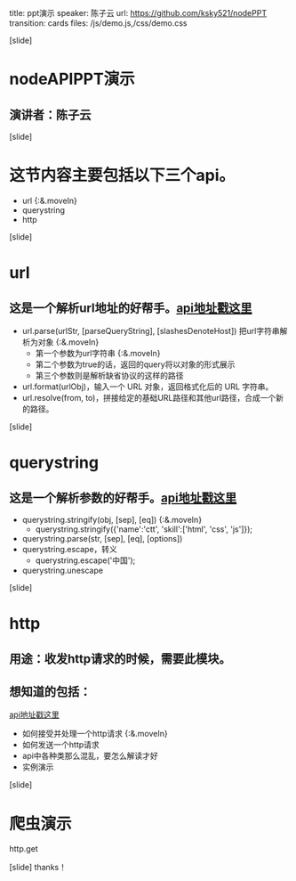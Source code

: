 title: ppt演示
speaker: 陈子云
url: https://github.com/ksky521/nodePPT
transition: cards
files: /js/demo.js,/css/demo.css

[slide]

# nodeAPIPPT演示  
## 演讲者：陈子云

[slide]
# 这节内容主要包括以下三个api。
* url {:&.moveIn}
* querystring
* http

[slide]
# url
## 这是一个解析url地址的好帮手。[api地址戳这里](http://nodeapi.ucdok.com/#/api/url.html)
* url.parse(urlStr, [parseQueryString], [slashesDenoteHost]) 把url字符串解析为对象 {:&.moveIn}
	* 第一个参数为url字符串 {:&.moveIn}
	* 第二个参数为true的话，返回的query将以对象的形式展示
	* 第三个参数则是解析缺省协议的这样的路径
* url.format(urlObj)，输入一个 URL 对象，返回格式化后的 URL 字符串。
* url.resolve(from, to)，拼接给定的基础URL路径和其他url路径，合成一个新的路径。

[slide]
# querystring
## 这是一个解析参数的好帮手。[api地址戳这里](http://nodeapi.ucdok.com/#/api/url.html)
* querystring.stringify(obj, [sep], [eq]) {:&.moveIn}
	* querystring.stringify({'name':'ctt', 'skill':['html', 'css', 'js']});
* querystring.parse(str, [sep], [eq], [options])
* querystring.escape，转义
	* querystring.escape('中国');
* querystring.unescape

[slide]
# http
## 用途：收发http请求的时候，需要此模块。
## 想知道的包括：
[api地址戳这里](http://nodeapi.ucdok.com/#/api/http.html)

* 如何接受并处理一个http请求 {:&.moveIn}
* 如何发送一个http请求
* api中各种类那么混乱，要怎么解读才好
* 实例演示

[slide]
# 爬虫演示
http.get

[slide]
thanks！